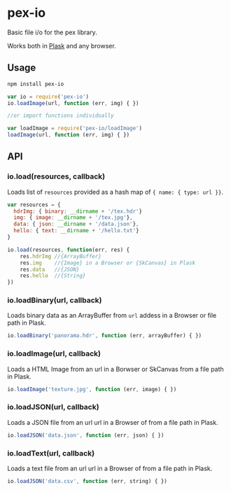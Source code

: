 # pex-io

Basic file i/o for the pex library.

Works both in [Plask](http:http://plask.org) and any browser.

## Usage

```bash
npm install pex-io
```

```javascript
var io = require('pex-io')
io.loadImage(url, function (err, img) { })

//or import functions individually

var loadImage = require('pex-io/loadImage')
loadImage(url, function (err, img) { })
```

## API

### io.load(resources, callback)

Loads list of `resources` provided as a hash map of `{ name: { type: url }}`.

```javascript
var resources = {
  hdrImg: { binary: __dirname + '/tex.hdr'}
  img: { image: __dirname + '/tex.jpg'},
  data: { json: __dirname + '/data.json'},
  hello: { text: __dirname + '/hello.txt'}
}

io.load(resources, function(err, res) {
    res.hdrImg //{ArrayBuffer}
    res.img    //{Image} in a Browser or {SkCanvas} in Plask
    res.data   //{JSON}
    res.hello  //{String}
})
```

### io.loadBinary(url, callback)

Loads binary data as an ArrayBuffer from `url` addess in a Browser or file path in Plask. 

```javascript
io.loadBinary('panorama.hdr', function (err, arrayBuffer) { })
```

### io.loadImage(url, callback)

Loads a HTML Image from an url in a Borwser or SkCanvas from a file path in Plask.

```javascript
io.loadImage('texture.jpg', function (err, image) { })
```

### io.loadJSON(url, callback)
Loads a JSON file from an url url in a Browser of from a file path in Plask.

```javascript
io.loadJSON('data.json', function (err, json) { })
```

### io.loadText(url, callback)

Loads a text file from an url url in a Browser of from a file path in Plask.

```javascript
io.loadJSON('data.csv', function (err, string) { })
```
